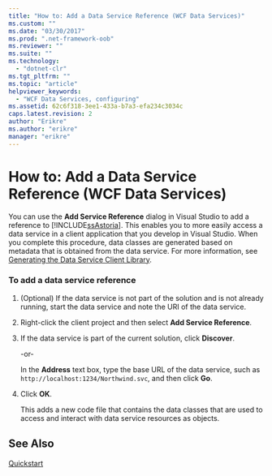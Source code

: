 ```yaml
---
title: "How to: Add a Data Service Reference (WCF Data Services)"
ms.custom: ""
ms.date: "03/30/2017"
ms.prod: ".net-framework-oob"
ms.reviewer: ""
ms.suite: ""
ms.technology: 
  - "dotnet-clr"
ms.tgt_pltfrm: ""
ms.topic: "article"
helpviewer_keywords: 
  - "WCF Data Services, configuring"
ms.assetid: 62c6f318-3ee1-433a-b7a3-efa234c3034c
caps.latest.revision: 2
author: "Erikre"
ms.author: "erikre"
manager: "erikre"
---
```

# How to: Add a Data Service Reference (WCF Data Services)
You can use the **Add Service Reference** dialog in Visual Studio to add a reference to [!INCLUDE[ssAstoria](../../../../includes/ssastoria-md.md)]. This enables you to more easily access a data service in a client application that you develop in Visual Studio. When you complete this procedure, data classes are generated based on metadata that is obtained from the data service. For more information, see [Generating the Data Service Client Library](../../../../docs/framework/data/wcf/generating-the-data-service-client-library-wcf-data-services.md).  
  
### To add a data service reference  
  
1.  (Optional) If the data service is not part of the solution and is not already running, start the data service and note the URI of the data service.  
  
2.  Right-click the client project and then select **Add Service Reference**.  
  
3.  If the data service is part of the current solution, click **Discover**.  
  
     -or-  
  
     In the **Address** text box, type the base URL of the data service, such as `http://localhost:1234/Northwind.svc`, and then click **Go**.  
  
4.  Click **OK**.  
  
     This adds a new code file that contains the data classes that are used to access and interact with data service resources as objects.  
  
## See Also  
 [Quickstart](../../../../docs/framework/data/wcf/quickstart-wcf-data-services.md)
